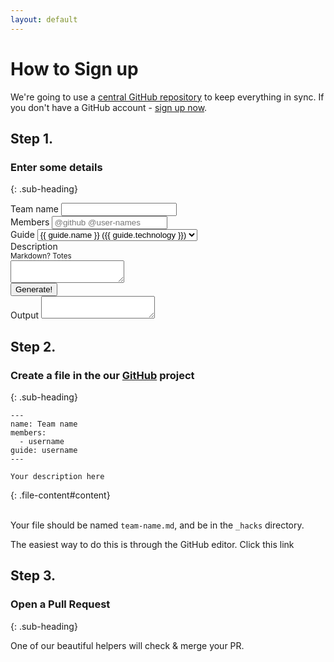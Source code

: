 ```yaml
---
layout: default
---
```


# How to Sign up

We're going to use a [central GitHub repository](https://github.com/jsoxford/hack) to keep everything in sync.  If you don't have a GitHub account - [sign up now](https://github.com).

## Step 1.
### Enter some details
{: .sub-heading}

<form id="form">
  <div class="field">
    <label for="name">Team name</label>
    <input type="text" name="name" id="name" placeholder="">
  </div>
  <div class="field">
    <label for="name">Members</label>
    <input type="text" name="members" id="members" placeholder="@github @user-names">
  </div>
  <div class="field">
    <label for="guide">Guide</label>
    <select name="guide" id="guide">
      {% for guide in site.data.guides %}
        <option value="{{ guide.index }}">{{ guide.name }} ({{ guide.technology }})</option>
      {% endfor %}
    </select>
  </div>
  <div class="field">
    <label for="description">Description <div><small>Markdown? Totes</small></div></label>
    <textarea name="description" id="description"></textarea>
  </div>
  <button id="submit">Generate!</button>
  <div class="field">
    <label for="output">Output</label>
    <textarea id="output" onclick="this.focus();this.select()" readonly="readonly"></textarea>
  </div>
</form>


## Step 2.
### Create a file in the our [GitHub](https://github.com/jsoxford/hack) project
{: .sub-heading}


```
---
name: Team name
members:
  - username
guide: username
---

Your description here
```
{: .file-content#content}

<br>Your file should be named `team-name.md`, and be in the `_hacks` directory.

The easiest way to do this is through the GitHub editor.  Click this link

## Step 3.
### Open a Pull Request
{: .sub-heading}

One of our beautiful helpers will check & merge your PR.
